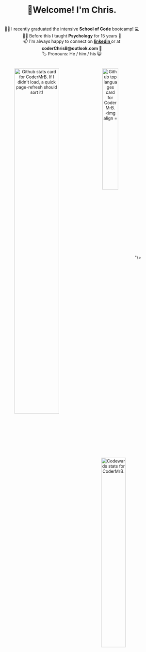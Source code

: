 <h1 align= "center"> 👋Welcome! I'm Chris.</h1>
<br>

<div align="center">
👨‍🎓  I recently graduated the intensive <strong>School of Code</strong> bootcamp!  💻  
  </div>
<div align="center">
👨‍🏫  Before this I taught <strong>Psychology</strong> for 15 years  🧠 
  </div>
  <div align="center">
📫  I'm always happy to connect on <strong><a href="https://www.linkedin.com/in/coderchrisb/"> linkedin </a></strong> or at  <strong>coderChrisB@outlook.com</strong> 📧  
    <div align="center">
🏷️ Pronouns: He / him / his 😺 
</div>

<br/>
<br/>



<img align ="left" width = "54%" src="https://github-readme-stats-chi-gilt.vercel.app/api?username=CoderMrB&show_icons=true&theme=radical" alt="Github stats card for CoderMrB. If I didn't load, a quick page-refresh should sort it!"/>
<img align= 'center' width = '32%' src="https://github-readme-stats-chi-gilt.vercel.app/api/top-langs/?username=CoderMrB" alt="Github top languages card for CoderMrB. <img align ="left" width = "54%" src="https://github-readme-stats-chi-gilt.vercel.app/api?username=CoderMrB&show_icons=true&theme=radical" alt="Github stats card for CoderMrB. If I didn't load, a quick page-refresh should sort it!"/>"/>
<br/><br/><br/>
<a href = "https://www.codewars.com/users/covchris"><img align = 'center' width="40%" src="https://github.r2v.ch/codewars?user=covchris&top_languages=true&hide_clan=true" width="300" alt="Codewards stats for CoderMrB."></a>




